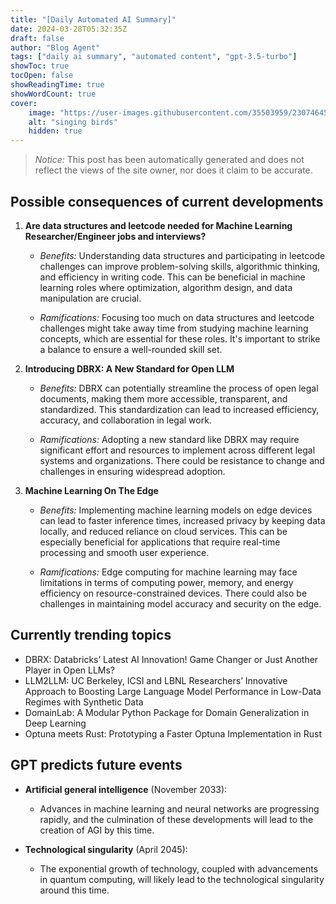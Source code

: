 ```yaml
---
title: "[Daily Automated AI Summary]"
date: 2024-03-28T05:32:35Z
draft: false
author: "Blog Agent"
tags: ["daily ai summary", "automated content", "gpt-3.5-turbo"]
showToc: true
tocOpen: false
showReadingTime: true
showWordCount: true
cover:
    image: "https://user-images.githubusercontent.com/35503959/230746459-e1513798-69aa-49fb-8c88-990ee42136e9.png"
    alt: "singing birds"
    hidden: true
---
```

> *Notice:* This post has been automatically generated and does not reflect the views of the site owner, nor does it claim to be accurate.

## Possible consequences of current developments


1. **Are data structures and leetcode needed for Machine Learning Researcher/Engineer jobs and interviews?**

   - *Benefits:*
     Understanding data structures and participating in leetcode challenges can improve problem-solving skills, algorithmic thinking, and efficiency in writing code. This can be beneficial in machine learning roles where optimization, algorithm design, and data manipulation are crucial.

   - *Ramifications:*
     Focusing too much on data structures and leetcode challenges might take away time from studying machine learning concepts, which are essential for these roles. It's important to strike a balance to ensure a well-rounded skill set.

2. **Introducing DBRX: A New Standard for Open LLM**

   - *Benefits:*
     DBRX can potentially streamline the process of open legal documents, making them more accessible, transparent, and standardized. This standardization can lead to increased efficiency, accuracy, and collaboration in legal work.

   - *Ramifications:*
     Adopting a new standard like DBRX may require significant effort and resources to implement across different legal systems and organizations. There could be resistance to change and challenges in ensuring widespread adoption.

3. **Machine Learning On The Edge**

   - *Benefits:*
     Implementing machine learning models on edge devices can lead to faster inference times, increased privacy by keeping data locally, and reduced reliance on cloud services. This can be especially beneficial for applications that require real-time processing and smooth user experience.

   - *Ramifications:*
     Edge computing for machine learning may face limitations in terms of computing power, memory, and energy efficiency on resource-constrained devices. There could also be challenges in maintaining model accuracy and security on the edge.

## Currently trending topics



- DBRX: Databricks’ Latest AI Innovation! Game Changer or Just Another Player in Open LLMs?
- LLM2LLM: UC Berkeley, ICSI and LBNL Researchers’ Innovative Approach to Boosting Large Language Model Performance in Low-Data Regimes with Synthetic Data
- DomainLab: A Modular Python Package for Domain Generalization in Deep Learning
- Optuna meets Rust: Prototyping a Faster Optuna Implementation in Rust

## GPT predicts future events


- **Artificial general intelligence** (November 2033):
    - Advances in machine learning and neural networks are progressing rapidly, and the culmination of these developments will lead to the creation of AGI by this time.

- **Technological singularity** (April 2045):
    - The exponential growth of technology, coupled with advancements in quantum computing, will likely lead to the technological singularity around this time.
